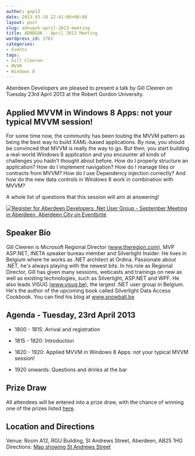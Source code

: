 ```yaml
---
author: gep13
date: 2013-03-18 22:41:00+00:00
layout: post
slug: adnuguk-april-2013-meeting
title: ADNUGUK - April 2013 Meeting
wordpress_id: 2761
categories:
- Events
tags:
- Gill Cleeren
- MVVM
- Windows 8
---
```


Aberdeen Developers are pleased to present a talk by Gill Cleeren on Tuesday 23rd April 2013 at the Robert Gordon University.




## **Applied MVVM in Windows 8 Apps: not your typical MVVM session!**




For some time now, the community has been touting the MVVM pattern as being the best way to build XAML-based applications. By now, you should be convinced that MVVM is really the way to go. But then, you start building a real-world Windows 8 application and you encounter all kinds of challenges you hadn't thought about before. How do I properly structure an application? How do I implement navigation? How do I manage tiles or contracts from MVVM? How do I use Dependency injection correctly? And how do the new data controls in Windows 8 work in combination with MVVM?




A whole list of questions that this session will aim at answering!




[![Register for Aberdeen Developers .Net User Group - September Meeting in Aberdeen, Aberdeen City  on Eventbrite](http://www.eventbrite.com/registerbutton?eid=2581657808)](http://adnuguk-apr2013.eventbrite.co.uk/?ebtv=C)




## Speaker Bio




Gill Cleeren is Microsoft Regional Director (www.theregion.com), MVP ASP.NET, INETA speaker bureau member and Silverlight Insider. He lives in Belgium where he works as .NET architect at Ordina. Passionate about .NET, he's always playing with the newest bits. In his role as Regional Director, Gill has given many sessions, webcasts and trainings on new as well as existing technologies, such as Silverlight, ASP.NET and WPF. He also leads VISUG (www.visug.be), the largest .NET user group in Belgium. He's the author of the upcoming book called Silverlight Data Access Cookbook. You can find his blog at www.snowball.be




## Agenda - Tuesday, 23rd April 2013






  * 1800 - 1815: Arrival and registration


  * 1815 - 1820: Introduction


  * 1820 - 1920: Applied MVVM in Windows 8 Apps: not your typical MVVM session!


  * 1920 onwards: Questions and drinks at the bar




## Prize Draw




All attendees will be entered into a prize draw, with the chance of winning one of the prizes listed [here](http://www.gep13.co.uk/blog/?p=107).




## Location and Directions




Venue: Room A12, RGU Building, St Andrews Street, Aberdeen, AB25 1HG Directions: [Map showing St Andrews Street](http://www.bing.com/maps/?v=2&cp=57.149542434132776~-2.102723645985436&lvl=17&dir=0&sty=c&eo=1&form=LMLTCC)
